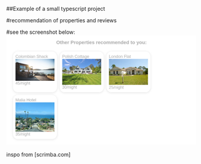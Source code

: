 ##Example of a small typescript project

#recommendation of properties and reviews

#see the screenshot below:
![alt text](image.png)

inspo from [scrimba.com]